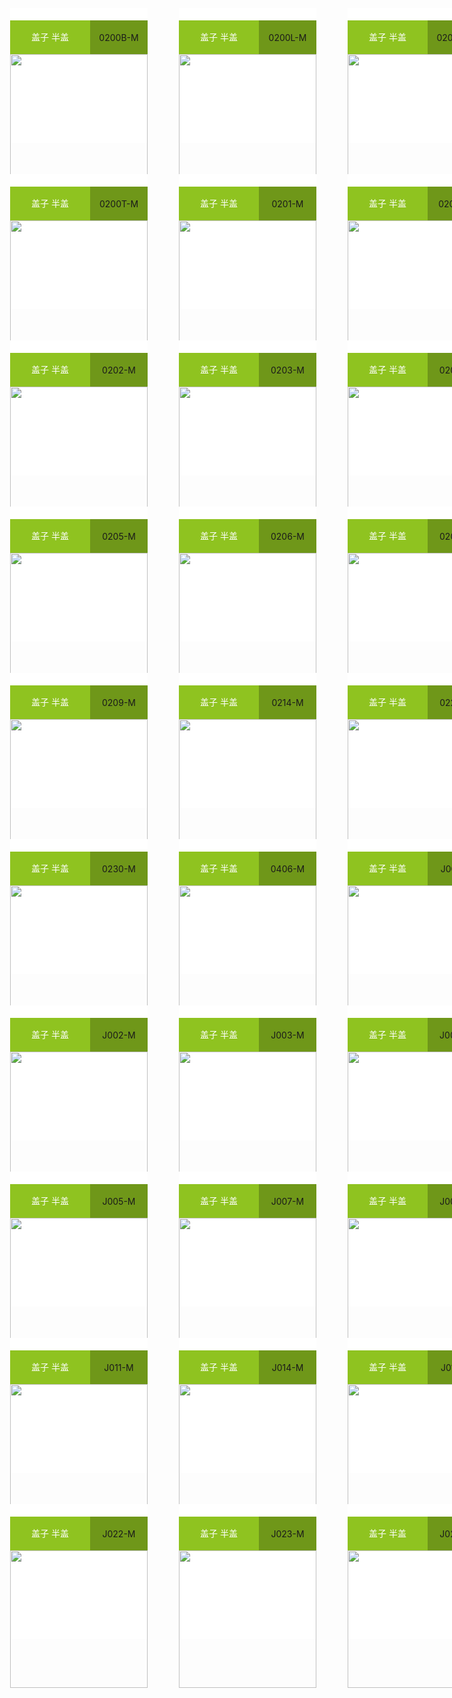 
<!doctype html>
<html>
<head>
<meta charset="utf-8">
<title>01</title>
<style type="text/css">
.ceshi0 {
    width: 1000px;
    height: 2800px;
}
.ceshi {
    width: 220px;
    height: 216px;
    background-color: #ffffff;
    /* [disabled]display: table-cell; */
    /* [disabled]padding: 0; */
    margin: 25px;
    vertical-align: bottom;
    float: left;
}
.ceshi3 {
    width: 220px;
    height: auto;
}
.ceshi2 {
    width: 220px;
    height: 49px;
    padding-top: 20;
    text-align: left;
}
.ceshi4 {
    width: 128px;
    /* [disabled]border-color: #4000FF; */
    /* [disabled]border-style: dotted; */
    height: 54px;
    line-height: 41pt;
    float: left;
    background-color: #8FC320;
    color: #FFFFFF;
    text-align: center;
}
.ceshi5 {
    width: 220px;
    /* [disabled]border-style: dotted; */
    /* [disabled]border-color: #FF0004; */
    height: 54px;
    background-color: #6F9719;
    text-align: center;
    line-height: 55px;
}
</style>
</head>

<body>
<div class="ceshi0">
	<div class="ceshi">
	  <div class="ceshi2">
		<div class="ceshi4">盖子 半盖</div>
		<div class="ceshi5">0200B-M</div>
	  </div>
	<img class="ceshi3" src="https://demo.packmage.cn//Content/boximg/0200B-M.png">
	</div>
	<div class="ceshi">
	  <div class="ceshi2">
		<div class="ceshi4">盖子 半盖</div>
		<div class="ceshi5">0200L-M</div>
	  </div>
	<img class="ceshi3" src="https://demo.packmage.cn//Content/boximg/0200L-M.png">
	</div>
	<div class="ceshi">
	  <div class="ceshi2">
		<div class="ceshi4">盖子 半盖</div>
		<div class="ceshi5">0200R-M</div>
	  </div>
	<img class="ceshi3" src="https://demo.packmage.cn//Content/boximg/0200R-M.png">
	</div>
	<div class="ceshi">
	  <div class="ceshi2">
		<div class="ceshi4">盖子 半盖</div>
		<div class="ceshi5">0200T-M</div>
	  </div>
	<img class="ceshi3" src="https://demo.packmage.cn//Content/boximg/0200T-M.png">
	</div>
	<div class="ceshi">
	  <div class="ceshi2">
		<div class="ceshi4">盖子 半盖</div>
		<div class="ceshi5">0201-M</div>
	  </div>
	<img class="ceshi3" src="https://demo.packmage.cn//Content/boximg/0201-M.png">
	</div>
	<div class="ceshi">
	  <div class="ceshi2">
		<div class="ceshi4">盖子 半盖</div>
		<div class="ceshi5">0201L-M</div>
	  </div>
	<img class="ceshi3" src="https://demo.packmage.cn//Content/boximg/0201L-M.png">
	</div>
	<div class="ceshi">
	  <div class="ceshi2">
		<div class="ceshi4">盖子 半盖</div>
		<div class="ceshi5">0202-M</div>
	  </div>
	<img class="ceshi3" src="https://demo.packmage.cn//Content/boximg/0202-M.png">
	</div>
	<div class="ceshi">
	  <div class="ceshi2">
		<div class="ceshi4">盖子 半盖</div>
		<div class="ceshi5">0203-M</div>
	  </div>
	<img class="ceshi3" src="https://demo.packmage.cn//Content/boximg/0203-M.png">
	</div>
	<div class="ceshi">
	  <div class="ceshi2">
		<div class="ceshi4">盖子 半盖</div>
		<div class="ceshi5">0204-M</div>
	  </div>
	<img class="ceshi3" src="https://demo.packmage.cn//Content/boximg/0204-M.png">
	</div>
	<div class="ceshi">
	  <div class="ceshi2">
		<div class="ceshi4">盖子 半盖</div>
		<div class="ceshi5">0205-M</div>
	  </div>
	<img class="ceshi3" src="https://demo.packmage.cn//Content/boximg/0205-M.png">
	</div>
	<div class="ceshi">
	  <div class="ceshi2">
		<div class="ceshi4">盖子 半盖</div>
		<div class="ceshi5">0206-M</div>
	  </div>
	<img class="ceshi3" src="https://demo.packmage.cn//Content/boximg/0206-M.png">
	</div>
	<div class="ceshi">
	  <div class="ceshi2">
		<div class="ceshi4">盖子 半盖</div>
		<div class="ceshi5">0208-M</div>
	  </div>
	<img class="ceshi3" src="https://demo.packmage.cn//Content/boximg/0208-M.png">
	</div>
	<div class="ceshi">
	  <div class="ceshi2">
		<div class="ceshi4">盖子 半盖</div>
		<div class="ceshi5">0209-M</div>
	  </div>
	<img class="ceshi3" src="https://demo.packmage.cn//Content/boximg/0209-M.png">
	</div>
	<div class="ceshi">
	  <div class="ceshi2">
		<div class="ceshi4">盖子 半盖</div>
		<div class="ceshi5">0214-M</div>
	  </div>
	<img class="ceshi3" src="https://demo.packmage.cn//Content/boximg/0214-M.png">
	</div>
	<div class="ceshi">
	  <div class="ceshi2">
		<div class="ceshi4">盖子 半盖</div>
		<div class="ceshi5">0229-M</div>
	  </div>
	<img class="ceshi3" src="https://demo.packmage.cn//Content/boximg/0229-M.png">
	</div>
	<div class="ceshi">
	  <div class="ceshi2">
		<div class="ceshi4">盖子 半盖</div>
		<div class="ceshi5">0230-M</div>
	  </div>
	<img class="ceshi3" src="https://demo.packmage.cn//Content/boximg/0230-M.png">
	</div>
	<div class="ceshi">
	  <div class="ceshi2">
		<div class="ceshi4">盖子 半盖</div>
		<div class="ceshi5">0406-M</div>
	  </div>
	<img class="ceshi3" src="https://demo.packmage.cn//Content/boximg/0406-M.png">
	</div>
	<div class="ceshi">
	  <div class="ceshi2">
		<div class="ceshi4">盖子 半盖</div>
		<div class="ceshi5">J001-M</div>
	  </div>
	<img class="ceshi3" src="https://demo.packmage.cn//Content/boximg/J001-M.png">
	</div>
	<div class="ceshi">
	  <div class="ceshi2">
		<div class="ceshi4">盖子 半盖</div>
		<div class="ceshi5">J002-M</div>
	  </div>
	<img class="ceshi3" src="https://demo.packmage.cn//Content/boximg/J002-M.png">
	</div>
	<div class="ceshi">
	  <div class="ceshi2">
		<div class="ceshi4">盖子 半盖</div>
		<div class="ceshi5">J003-M</div>
	  </div>
	<img class="ceshi3" src="https://demo.packmage.cn//Content/boximg/J003-M.png">
	</div>
	<div class="ceshi">
	  <div class="ceshi2">
		<div class="ceshi4">盖子 半盖</div>
		<div class="ceshi5">J004-M</div>
	  </div>
	<img class="ceshi3" src="https://demo.packmage.cn//Content/boximg/J004-M.png">
	</div>
	<div class="ceshi">
	  <div class="ceshi2">
		<div class="ceshi4">盖子 半盖</div>
		<div class="ceshi5">J005-M</div>
	  </div>
	<img class="ceshi3" src="https://demo.packmage.cn//Content/boximg/J005-M.png">
	</div>
	<div class="ceshi">
	  <div class="ceshi2">
		<div class="ceshi4">盖子 半盖</div>
		<div class="ceshi5">J007-M</div>
	  </div>
	<img class="ceshi3" src="https://demo.packmage.cn//Content/boximg/J007-M.png">
	</div>
	<div class="ceshi">
	  <div class="ceshi2">
		<div class="ceshi4">盖子 半盖</div>
		<div class="ceshi5">J008-M</div>
	  </div>
	<img class="ceshi3" src="https://demo.packmage.cn//Content/boximg/J008-M.png">
	</div>
	<div class="ceshi">
	  <div class="ceshi2">
		<div class="ceshi4">盖子 半盖</div>
		<div class="ceshi5">J011-M</div>
	  </div>
	<img class="ceshi3" src="https://demo.packmage.cn//Content/boximg/J011-M.png">
	</div>
	<div class="ceshi">
	  <div class="ceshi2">
		<div class="ceshi4">盖子 半盖</div>
		<div class="ceshi5">J014-M</div>
	  </div>
	<img class="ceshi3" src="https://demo.packmage.cn//Content/boximg/J014-M.png">
	</div>
	<div class="ceshi">
	  <div class="ceshi2">
		<div class="ceshi4">盖子 半盖</div>
		<div class="ceshi5">J015-M</div>
	  </div>
	<img class="ceshi3" src="https://demo.packmage.cn//Content/boximg/J015-M.png">
	</div>
	<div class="ceshi">
	  <div class="ceshi2">
		<div class="ceshi4">盖子 半盖</div>
		<div class="ceshi5">J022-M</div>
	  </div>
	<img class="ceshi3" src="https://demo.packmage.cn//Content/boximg/J022-M.png">
	</div>
	<div class="ceshi">
	  <div class="ceshi2">
		<div class="ceshi4">盖子 半盖</div>
		<div class="ceshi5">J023-M</div>
	  </div>
	<img class="ceshi3" src="https://demo.packmage.cn//Content/boximg/J023-M.png">
	</div>
	<div class="ceshi">
	  <div class="ceshi2">
		<div class="ceshi4">盖子 半盖</div>
		<div class="ceshi5">J024-M</div>
	  </div>
	<img class="ceshi3" src="https://demo.packmage.cn//Content/boximg/J024-M.png">
	</div>
</div>
</body>
</html>



